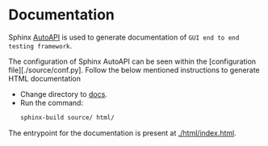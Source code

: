 # Documentation

Sphinx [AutoAPI](https://sphinx-autoapi.readthedocs.io/en/latest/index.html)
is used to generate documentation of `GUI end to end testing framework`.

The configuration of Sphinx AutoAPI can be seen within the [configuration file][./source/conf.py].
Follow the below mentioned instructions to generate HTML documentation

- Change directory to [docs](.).
- Run the command:
  ```bash
  sphinx-build source/ html/
  ```

The entrypoint for the documentation is present at [./html/index.html](./html/index.html).

